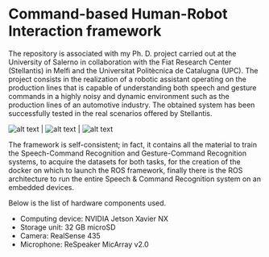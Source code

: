 # Command-based Human-Robot Interaction framework
The repository is associated with my Ph. D. project carried out at the University of Salerno in collaboration with the Fiat Research Center (Stellantis) in Melfi and the Universitat Politècnica de Catalugna (UPC). The project consists in the realization of a robotic assistant operating on the production lines that is capable of understanding both speech and gesture commands in a highly noisy and dynamic environment such as the production lines of an automotive industry.
The obtained system has been successfully tested in the real scenarios offered by Stellantis.

![alt text](https://github.com/stefanobini/command_interaction/tree/fiware/figures/unisa_logo.png) | ![alt text](https://github.com/stefanobini/command_interaction/tree/fiware/figures/stellantis_logo.png) | ![alt text](https://github.com/stefanobini/command_interaction/tree/fiware/figures/upc_logo.png)

The framework is self-consistent; in fact, it contains all the material to train the Speech-Command Recognition and Gesture-Command Recognition systems, to acquire the datasets for both tasks, for the creation of the docker on which to launch the ROS framework, finally there is the ROS architecture to run the entire Speech & Command Recognition system on an embedded devices.

Below is the list of hardware components used.
- Computing device: NVIDIA Jetson Xavier NX
- Storage unit: 32 GB microSD
- Camera: RealSense 435
- Microphone: ReSpeaker MicArray v2.0
